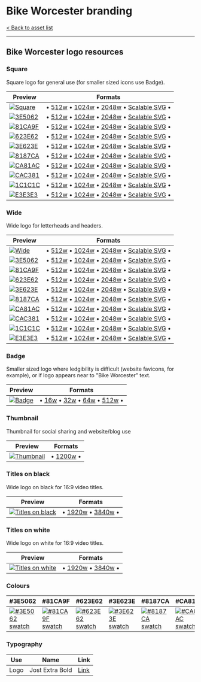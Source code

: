 # Bike Worcester branding

[< Back to asset list](./index.md)

---

## Bike Worcester logo resources

### Square
Square logo for general use (for smaller sized icons use Badge).

| Preview | Formats |
| ------- | ------- |
| [![Square](../assets/bike_worcester-logo/bike_worcester-logo-square-256.png)](bike_worcester-logo-square.md) | &bull; [512w](../assets/bike_worcester-logo/bike_worcester-logo-square-512.png) &bull; [1024w](../assets/bike_worcester-logo/bike_worcester-logo-square-1024.png) &bull; [2048w](../assets/bike_worcester-logo/bike_worcester-logo-square-2048.png) &bull; [Scalable SVG](../assets/bike_worcester-logo/bike_worcester-logo-square.svg) &bull; |
  | [![ 3E5062](../assets/bike_worcester-logo/bike_worcester-logo-square-mono-3E5062-256.png)](bike_worcester-logo-square.md#3E5062) | &bull; [512w](../assets/bike_worcester-logo/bike_worcester-logo-square-mono-3E5062-512.png) &bull; [1024w](../assets/bike_worcester-logo/bike_worcester-logo-square-mono-3E5062-1024.png) &bull; [2048w](../assets/bike_worcester-logo/bike_worcester-logo-square-mono-3E5062-2048.png) &bull; [Scalable SVG](../assets/bike_worcester-logo/bike_worcester-logo-square-mono-3E5062.svg) &bull; |
  | [![ 81CA9F](../assets/bike_worcester-logo/bike_worcester-logo-square-mono-81CA9F-256.png)](bike_worcester-logo-square.md#81CA9F) | &bull; [512w](../assets/bike_worcester-logo/bike_worcester-logo-square-mono-81CA9F-512.png) &bull; [1024w](../assets/bike_worcester-logo/bike_worcester-logo-square-mono-81CA9F-1024.png) &bull; [2048w](../assets/bike_worcester-logo/bike_worcester-logo-square-mono-81CA9F-2048.png) &bull; [Scalable SVG](../assets/bike_worcester-logo/bike_worcester-logo-square-mono-81CA9F.svg) &bull; |
  | [![ 623E62](../assets/bike_worcester-logo/bike_worcester-logo-square-mono-623E62-256.png)](bike_worcester-logo-square.md#623E62) | &bull; [512w](../assets/bike_worcester-logo/bike_worcester-logo-square-mono-623E62-512.png) &bull; [1024w](../assets/bike_worcester-logo/bike_worcester-logo-square-mono-623E62-1024.png) &bull; [2048w](../assets/bike_worcester-logo/bike_worcester-logo-square-mono-623E62-2048.png) &bull; [Scalable SVG](../assets/bike_worcester-logo/bike_worcester-logo-square-mono-623E62.svg) &bull; |
  | [![ 3E623E](../assets/bike_worcester-logo/bike_worcester-logo-square-mono-3E623E-256.png)](bike_worcester-logo-square.md#3E623E) | &bull; [512w](../assets/bike_worcester-logo/bike_worcester-logo-square-mono-3E623E-512.png) &bull; [1024w](../assets/bike_worcester-logo/bike_worcester-logo-square-mono-3E623E-1024.png) &bull; [2048w](../assets/bike_worcester-logo/bike_worcester-logo-square-mono-3E623E-2048.png) &bull; [Scalable SVG](../assets/bike_worcester-logo/bike_worcester-logo-square-mono-3E623E.svg) &bull; |
  | [![ 8187CA](../assets/bike_worcester-logo/bike_worcester-logo-square-mono-8187CA-256.png)](bike_worcester-logo-square.md#8187CA) | &bull; [512w](../assets/bike_worcester-logo/bike_worcester-logo-square-mono-8187CA-512.png) &bull; [1024w](../assets/bike_worcester-logo/bike_worcester-logo-square-mono-8187CA-1024.png) &bull; [2048w](../assets/bike_worcester-logo/bike_worcester-logo-square-mono-8187CA-2048.png) &bull; [Scalable SVG](../assets/bike_worcester-logo/bike_worcester-logo-square-mono-8187CA.svg) &bull; |
  | [![ CA81AC](../assets/bike_worcester-logo/bike_worcester-logo-square-mono-CA81AC-256.png)](bike_worcester-logo-square.md#CA81AC) | &bull; [512w](../assets/bike_worcester-logo/bike_worcester-logo-square-mono-CA81AC-512.png) &bull; [1024w](../assets/bike_worcester-logo/bike_worcester-logo-square-mono-CA81AC-1024.png) &bull; [2048w](../assets/bike_worcester-logo/bike_worcester-logo-square-mono-CA81AC-2048.png) &bull; [Scalable SVG](../assets/bike_worcester-logo/bike_worcester-logo-square-mono-CA81AC.svg) &bull; |
  | [![ CAC381](../assets/bike_worcester-logo/bike_worcester-logo-square-mono-CAC381-256.png)](bike_worcester-logo-square.md#CAC381) | &bull; [512w](../assets/bike_worcester-logo/bike_worcester-logo-square-mono-CAC381-512.png) &bull; [1024w](../assets/bike_worcester-logo/bike_worcester-logo-square-mono-CAC381-1024.png) &bull; [2048w](../assets/bike_worcester-logo/bike_worcester-logo-square-mono-CAC381-2048.png) &bull; [Scalable SVG](../assets/bike_worcester-logo/bike_worcester-logo-square-mono-CAC381.svg) &bull; |
  | [![ 1C1C1C](../assets/bike_worcester-logo/bike_worcester-logo-square-mono-1C1C1C-256.png)](bike_worcester-logo-square.md#1C1C1C) | &bull; [512w](../assets/bike_worcester-logo/bike_worcester-logo-square-mono-1C1C1C-512.png) &bull; [1024w](../assets/bike_worcester-logo/bike_worcester-logo-square-mono-1C1C1C-1024.png) &bull; [2048w](../assets/bike_worcester-logo/bike_worcester-logo-square-mono-1C1C1C-2048.png) &bull; [Scalable SVG](../assets/bike_worcester-logo/bike_worcester-logo-square-mono-1C1C1C.svg) &bull; |
  | [![ E3E3E3](../assets/bike_worcester-logo/bike_worcester-logo-square-mono-E3E3E3-256.png)](bike_worcester-logo-square.md#E3E3E3) | &bull; [512w](../assets/bike_worcester-logo/bike_worcester-logo-square-mono-E3E3E3-512.png) &bull; [1024w](../assets/bike_worcester-logo/bike_worcester-logo-square-mono-E3E3E3-1024.png) &bull; [2048w](../assets/bike_worcester-logo/bike_worcester-logo-square-mono-E3E3E3-2048.png) &bull; [Scalable SVG](../assets/bike_worcester-logo/bike_worcester-logo-square-mono-E3E3E3.svg) &bull; |

### Wide
Wide logo for letterheads and headers.

| Preview | Formats |
| ------- | ------- |
| [![Wide](../assets/bike_worcester-logo/bike_worcester-logo-wide-256.png)](bike_worcester-logo-wide.md) | &bull; [512w](../assets/bike_worcester-logo/bike_worcester-logo-wide-512.png) &bull; [1024w](../assets/bike_worcester-logo/bike_worcester-logo-wide-1024.png) &bull; [2048w](../assets/bike_worcester-logo/bike_worcester-logo-wide-2048.png) &bull; [Scalable SVG](../assets/bike_worcester-logo/bike_worcester-logo-wide.svg) &bull; |
  | [![ 3E5062](../assets/bike_worcester-logo/bike_worcester-logo-wide-mono-3E5062-256.png)](bike_worcester-logo-wide.md#3E5062) | &bull; [512w](../assets/bike_worcester-logo/bike_worcester-logo-wide-mono-3E5062-512.png) &bull; [1024w](../assets/bike_worcester-logo/bike_worcester-logo-wide-mono-3E5062-1024.png) &bull; [2048w](../assets/bike_worcester-logo/bike_worcester-logo-wide-mono-3E5062-2048.png) &bull; [Scalable SVG](../assets/bike_worcester-logo/bike_worcester-logo-wide-mono-3E5062.svg) &bull; |
  | [![ 81CA9F](../assets/bike_worcester-logo/bike_worcester-logo-wide-mono-81CA9F-256.png)](bike_worcester-logo-wide.md#81CA9F) | &bull; [512w](../assets/bike_worcester-logo/bike_worcester-logo-wide-mono-81CA9F-512.png) &bull; [1024w](../assets/bike_worcester-logo/bike_worcester-logo-wide-mono-81CA9F-1024.png) &bull; [2048w](../assets/bike_worcester-logo/bike_worcester-logo-wide-mono-81CA9F-2048.png) &bull; [Scalable SVG](../assets/bike_worcester-logo/bike_worcester-logo-wide-mono-81CA9F.svg) &bull; |
  | [![ 623E62](../assets/bike_worcester-logo/bike_worcester-logo-wide-mono-623E62-256.png)](bike_worcester-logo-wide.md#623E62) | &bull; [512w](../assets/bike_worcester-logo/bike_worcester-logo-wide-mono-623E62-512.png) &bull; [1024w](../assets/bike_worcester-logo/bike_worcester-logo-wide-mono-623E62-1024.png) &bull; [2048w](../assets/bike_worcester-logo/bike_worcester-logo-wide-mono-623E62-2048.png) &bull; [Scalable SVG](../assets/bike_worcester-logo/bike_worcester-logo-wide-mono-623E62.svg) &bull; |
  | [![ 3E623E](../assets/bike_worcester-logo/bike_worcester-logo-wide-mono-3E623E-256.png)](bike_worcester-logo-wide.md#3E623E) | &bull; [512w](../assets/bike_worcester-logo/bike_worcester-logo-wide-mono-3E623E-512.png) &bull; [1024w](../assets/bike_worcester-logo/bike_worcester-logo-wide-mono-3E623E-1024.png) &bull; [2048w](../assets/bike_worcester-logo/bike_worcester-logo-wide-mono-3E623E-2048.png) &bull; [Scalable SVG](../assets/bike_worcester-logo/bike_worcester-logo-wide-mono-3E623E.svg) &bull; |
  | [![ 8187CA](../assets/bike_worcester-logo/bike_worcester-logo-wide-mono-8187CA-256.png)](bike_worcester-logo-wide.md#8187CA) | &bull; [512w](../assets/bike_worcester-logo/bike_worcester-logo-wide-mono-8187CA-512.png) &bull; [1024w](../assets/bike_worcester-logo/bike_worcester-logo-wide-mono-8187CA-1024.png) &bull; [2048w](../assets/bike_worcester-logo/bike_worcester-logo-wide-mono-8187CA-2048.png) &bull; [Scalable SVG](../assets/bike_worcester-logo/bike_worcester-logo-wide-mono-8187CA.svg) &bull; |
  | [![ CA81AC](../assets/bike_worcester-logo/bike_worcester-logo-wide-mono-CA81AC-256.png)](bike_worcester-logo-wide.md#CA81AC) | &bull; [512w](../assets/bike_worcester-logo/bike_worcester-logo-wide-mono-CA81AC-512.png) &bull; [1024w](../assets/bike_worcester-logo/bike_worcester-logo-wide-mono-CA81AC-1024.png) &bull; [2048w](../assets/bike_worcester-logo/bike_worcester-logo-wide-mono-CA81AC-2048.png) &bull; [Scalable SVG](../assets/bike_worcester-logo/bike_worcester-logo-wide-mono-CA81AC.svg) &bull; |
  | [![ CAC381](../assets/bike_worcester-logo/bike_worcester-logo-wide-mono-CAC381-256.png)](bike_worcester-logo-wide.md#CAC381) | &bull; [512w](../assets/bike_worcester-logo/bike_worcester-logo-wide-mono-CAC381-512.png) &bull; [1024w](../assets/bike_worcester-logo/bike_worcester-logo-wide-mono-CAC381-1024.png) &bull; [2048w](../assets/bike_worcester-logo/bike_worcester-logo-wide-mono-CAC381-2048.png) &bull; [Scalable SVG](../assets/bike_worcester-logo/bike_worcester-logo-wide-mono-CAC381.svg) &bull; |
  | [![ 1C1C1C](../assets/bike_worcester-logo/bike_worcester-logo-wide-mono-1C1C1C-256.png)](bike_worcester-logo-wide.md#1C1C1C) | &bull; [512w](../assets/bike_worcester-logo/bike_worcester-logo-wide-mono-1C1C1C-512.png) &bull; [1024w](../assets/bike_worcester-logo/bike_worcester-logo-wide-mono-1C1C1C-1024.png) &bull; [2048w](../assets/bike_worcester-logo/bike_worcester-logo-wide-mono-1C1C1C-2048.png) &bull; [Scalable SVG](../assets/bike_worcester-logo/bike_worcester-logo-wide-mono-1C1C1C.svg) &bull; |
  | [![ E3E3E3](../assets/bike_worcester-logo/bike_worcester-logo-wide-mono-E3E3E3-256.png)](bike_worcester-logo-wide.md#E3E3E3) | &bull; [512w](../assets/bike_worcester-logo/bike_worcester-logo-wide-mono-E3E3E3-512.png) &bull; [1024w](../assets/bike_worcester-logo/bike_worcester-logo-wide-mono-E3E3E3-1024.png) &bull; [2048w](../assets/bike_worcester-logo/bike_worcester-logo-wide-mono-E3E3E3-2048.png) &bull; [Scalable SVG](../assets/bike_worcester-logo/bike_worcester-logo-wide-mono-E3E3E3.svg) &bull; |

### Badge
Smaller sized logo where ledgibility is difficult (website favicons, for example), or if logo appears near to &quot;Bike Worcester&quot; text.

| Preview | Formats |
| ------- | ------- |
| [![Badge](../assets/bike_worcester-logo/bike_worcester-logo-badge-256.png)](bike_worcester-logo-badge.md) | &bull; [16w](../assets/bike_worcester-logo/bike_worcester-logo-badge-16.png) &bull; [32w](../assets/bike_worcester-logo/bike_worcester-logo-badge-32.png) &bull; [64w](../assets/bike_worcester-logo/bike_worcester-logo-badge-64.png) &bull; [512w](../assets/bike_worcester-logo/bike_worcester-logo-badge-512.png)  &bull; |

### Thumbnail
Thumbnail for social sharing and website/blog use

| Preview | Formats |
| ------- | ------- |
| [![Thumbnail](../assets/bike_worcester-logo/bike_worcester-logo-thumbnail-256.png)](bike_worcester-logo-thumbnail.md) | &bull; [1200w](../assets/bike_worcester-logo/bike_worcester-logo-thumbnail-1200.png)  &bull; |

### Titles on black
Wide logo on black for 16:9 video titles.

| Preview | Formats |
| ------- | ------- |
| [![Titles on black](../assets/bike_worcester-logo/bike_worcester-logo-titles-black-256.png)](bike_worcester-logo-titles-black.md) | &bull; [1920w](../assets/bike_worcester-logo/bike_worcester-logo-titles-black-1920.png) &bull; [3840w](../assets/bike_worcester-logo/bike_worcester-logo-titles-black-3840.png)  &bull; |

### Titles on white
Wide logo on white for 16:9 video titles.

| Preview | Formats |
| ------- | ------- |
| [![Titles on white](../assets/bike_worcester-logo/bike_worcester-logo-titles-white-256.png)](bike_worcester-logo-titles-white.md) | &bull; [1920w](../assets/bike_worcester-logo/bike_worcester-logo-titles-white-1920.png) &bull; [3840w](../assets/bike_worcester-logo/bike_worcester-logo-titles-white-3840.png)  &bull; |


### Colours

| #3E5062 |  #81CA9F |  #623E62 |  #3E623E |  #8187CA |  #CA81AC |  #CAC381 |  #1C1C1C |  #E3E3E3 | 
| --- |  --- |  --- |  --- |  --- |  --- |  --- |  --- |  --- | 
| [![#3E5062 swatch](../assets/bike_worcester-logo/swatch-3E5062.png)]() |  [![#81CA9F swatch](../assets/bike_worcester-logo/swatch-81CA9F.png)]() |  [![#623E62 swatch](../assets/bike_worcester-logo/swatch-623E62.png)]() |  [![#3E623E swatch](../assets/bike_worcester-logo/swatch-3E623E.png)]() |  [![#8187CA swatch](../assets/bike_worcester-logo/swatch-8187CA.png)]() |  [![#CA81AC swatch](../assets/bike_worcester-logo/swatch-CA81AC.png)]() |  [![#CAC381 swatch](../assets/bike_worcester-logo/swatch-CAC381.png)]() |  [![#1C1C1C swatch](../assets/bike_worcester-logo/swatch-1C1C1C.png)]() |  [![#E3E3E3 swatch](../assets/bike_worcester-logo/swatch-E3E3E3.png)]() | 

### Typography

| Use | Name | Link |
| --- | --- | --- |
| Logo | Jost Extra Bold | [Link](https://fonts.google.com/specimen/Jost) |
